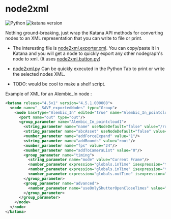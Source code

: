 # node2xml

![Python](https://img.shields.io/badge/Python-2+-4f4f4f?labelColor=FED142&logo=python)
![katana version](https://img.shields.io/badge/Katana-any-4f4f4f?labelColor=111111&logo=katana&logoColor=FCB123)

Nothing ground-breaking, just wrap the Katana API methods for converting nodes
to an XML representation that you can write to file or print.

 - The interesting file is [node2xml.exporter.xml](node2xml.exporter.xml). You
can copy/paste it in Katana and you will get a node to quickly export any other
nodegraph's node to xml. (It uses [node2xml.button.py](node2xml.button.py))

 - [node2xml.py](node2xml.py) Can be quickly executed in the Python Tab to print
or write the selected nodes XML.

 - TODO: would be cool to make a shelf script.

Example of XML for an Alembic_In node :

```xml
<katana release="4.5v1" version="4.5.1.000008">
  <node name="__SAVE_exportedNodes" type="Group">
    <node baseType="Alembic_In" edited="true" name="Alembic_In_pointcloud1" ns_errorGlow="0.0" ns_fromContext="legacy" ns_viewState="2.0" selected="true" type="Alembic_In" x="-2048.0" y="880.0">
      <port name="out" type="out"/>
      <group_parameter name="Alembic_In_pointcloud1">
        <string_parameter name="name" useNodeDefault="false" value="/root/world/geo/asset/pointcloud"/>
        <string_parameter name="abcAsset" useNodeDefault="false" value="someparth/instancingDemo.pointcloud.0004.abc"/>
        <number_parameter name="addForceExpand" value="1"/>
        <string_parameter name="addBounds" value="root"/>
        <number_parameter name="fps" value="24"/>
        <number_parameter name="addToCameraList" value="0"/>
        <group_parameter name="timing">
          <string_parameter name="mode" value="Current Frame"/>
          <number_parameter expression="globals.inTime" isexpression="true" name="holdTime"/>
          <number_parameter expression="globals.inTime" isexpression="true" name="inTime"/>
          <number_parameter expression="globals.outTime" isexpression="true" name="outTime"/>
        </group_parameter>
        <group_parameter name="advanced">
          <number_parameter name="useOnlyShutterOpenCloseTimes" value="0"/>
        </group_parameter>
      </group_parameter>
    </node>
  </node>
</katana>
```